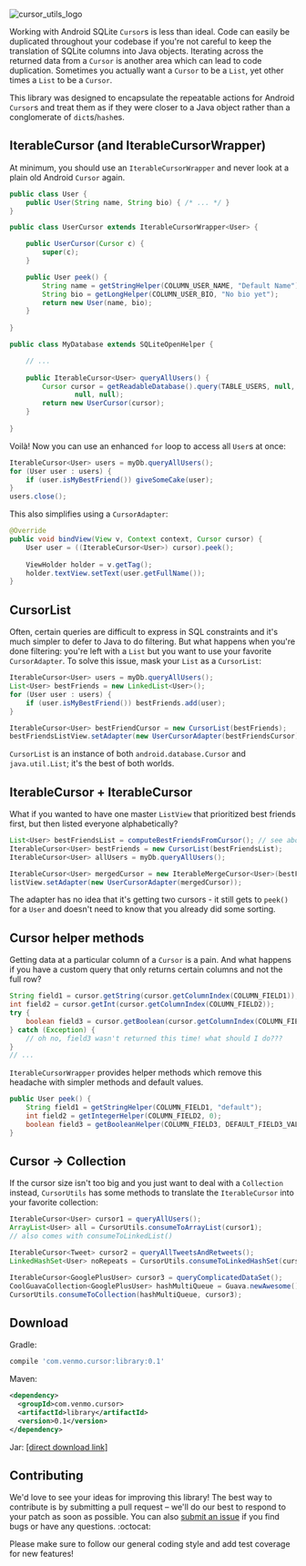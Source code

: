 ![cursor_utils_logo](https://cloud.githubusercontent.com/assets/1912669/3290423/0218a75e-f578-11e3-9eab-edcf03fc5f88.png)

Working with Android SQLite `Cursor`s is less than ideal. Code can easily be duplicated throughout your codebase if you're not careful to keep the translation of SQLite columns into Java objects. Iterating across the returned data from a `Cursor` is another area which can lead to code duplication. Sometimes you actually want a `Cursor` to be a `List`, yet other times a `List` to be a `Cursor`.
 
This library was designed to encapsulate the repeatable actions for Android `Cursor`s and treat them as if they were closer to a Java object rather than a conglomerate of `dict`s/`hash`es.
 
## IterableCursor (and IterableCursorWrapper)

At minimum, you should use an `IterableCursorWrapper` and never look at a plain old Android `Cursor` again.

```java
public class User {
    public User(String name, String bio) { /* ... */ }
}

public class UserCursor extends IterableCursorWrapper<User> {

    public UserCursor(Cursor c) {
        super(c);
    }

    public User peek() {
        String name = getStringHelper(COLUMN_USER_NAME, "Default Name");
        String bio = getLongHelper(COLUMN_USER_BIO, "No bio yet");
        return new User(name, bio);
    }
    
}

public class MyDatabase extends SQLiteOpenHelper {

    // ...
    
    public IterableCursor<User> queryAllUsers() {
        Cursor cursor = getReadableDatabase().query(TABLE_USERS, null, null, null, null, null,
                null, null);
        return new UserCursor(cursor);
    }
    
}
```

Voilà! Now you can use an enhanced `for` loop to access all `User`s at once:

```java
IterableCursor<User> users = myDb.queryAllUsers();
for (User user : users) {
    if (user.isMyBestFriend()) giveSomeCake(user);
}
users.close();
```

This also simplifies using a `CursorAdapter`:

```java
@Override
public void bindView(View v, Context context, Cursor cursor) {
    User user = ((IterableCursor<User>) cursor).peek();
    
    ViewHolder holder = v.getTag();
    holder.textView.setText(user.getFullName());
}
```

## CursorList

Often, certain queries are difficult to express in SQL constraints and it's much simpler to defer to Java to do filtering. But what happens when you're done filtering: you're left with a `List` but you want to use your favorite `CursorAdapter`. To solve this issue, mask your `List` as a `CursorList`:
 
```java
IterableCursor<User> users = myDb.queryAllUsers();
List<User> bestFriends = new LinkedList<User>();
for (User user : users) {
    if (user.isMyBestFriend()) bestFriends.add(user);
}

IterableCursor<User> bestFriendCursor = new CursorList(bestFriends);
bestFriendsListView.setAdapter(new UserCursorAdapter(bestFriendsCursor));
```

`CursorList` is an instance of both `android.database.Cursor` and `java.util.List`; it's the best of both worlds.
  
## IterableCursor + IterableCursor

What if you wanted to have one master `ListView` that prioritized best friends first, but then listed everyone alphabetically?
 
```java
List<User> bestFriendsList = computeBestFriendsFromCursor(); // see above
IterableCursor<User> bestFriends = new CursorList(bestFriendsList);
IterableCursor<User> allUsers = myDb.queryAllUsers();

IterableCursor<User> mergedCursor = new IterableMergeCursor<User>(bestFriends, allUsers);
listView.setAdapter(new UserCursorAdapter(mergedCursor));
```

The adapter has no idea that it's getting two cursors - it still gets to `peek()` for a `User` and doesn't need to know that you already did some sorting.

## Cursor helper methods

Getting data at a particular column of a `Cursor` is a pain. And what happens if you have a custom query that only returns certain columns and not the full row?
 
```java
String field1 = cursor.getString(cursor.getColumnIndex(COLUMN_FIELD1));
int field2 = cursor.getInt(cursor.getColumnIndex(COLUMN_FIELD2));
try {
    boolean field3 = cursor.getBoolean(cursor.getColumnIndex(COLUMN_FIELD3));
} catch (Exception) {
    // oh no, field3 wasn't returned this time! what should I do???
}
// ...
```

`IterableCursorWrapper` provides helper methods which remove this headache with simpler methods and default values. 

```java
public User peek() {
    String field1 = getStringHelper(COLUMN_FIELD1, "default");
    int field2 = getIntegerHelper(COLUMN_FIELD2, 0);
    boolean field3 = getBooleanHelper(COLUMN_FIELD3, DEFAULT_FIELD3_VALUE);
}
```

## Cursor &rarr; Collection
 
If the cursor size isn't too big and you just want to deal with a `Collection` instead, `CursorUtils` has some methods to translate the `IterableCursor` into your favorite collection:

```java
IterableCursor<User> cursor1 = queryAllUsers();
ArrayList<User> all = CursorUtils.consumeToArrayList(cursor1);
// also comes with consumeToLinkedList()

IterableCursor<Tweet> cursor2 = queryAllTweetsAndRetweets();
LinkedHashSet<User> noRepeats = CursorUtils.consumeToLinkedHashSet(cursor2);

IterableCursor<GooglePlusUser> cursor3 = queryComplicatedDataSet();
CoolGuavaCollection<GooglePlusUser> hashMultiQueue = Guava.newAwesome();
CursorUtils.consumeToCollection(hashMultiQueue, cursor3);
```

## Download

Gradle:
```groovy
compile 'com.venmo.cursor:library:0.1'
```

Maven:
```xml
<dependency>
  <groupId>com.venmo.cursor>
  <artifactId>library</artifactId>
  <version>0.1</version>
</dependency>
```

Jar: [[direct download link]][1]

[1]: http://repository.sonatype.org/service/local/artifact/maven/redirect?r=central-proxy&g=com.venmo.cursor&a=library&v=LATEST

## Contributing

We'd love to see your ideas for improving this library! The best way to contribute is by submitting a pull request – we'll do our best to respond to your patch as soon as possible. You can also [submit an issue](https://github.com/venmo/cursor-utils/issues/new) if you find bugs or have any questions. :octocat:

Please make sure to follow our general coding style and add test coverage for new features!
